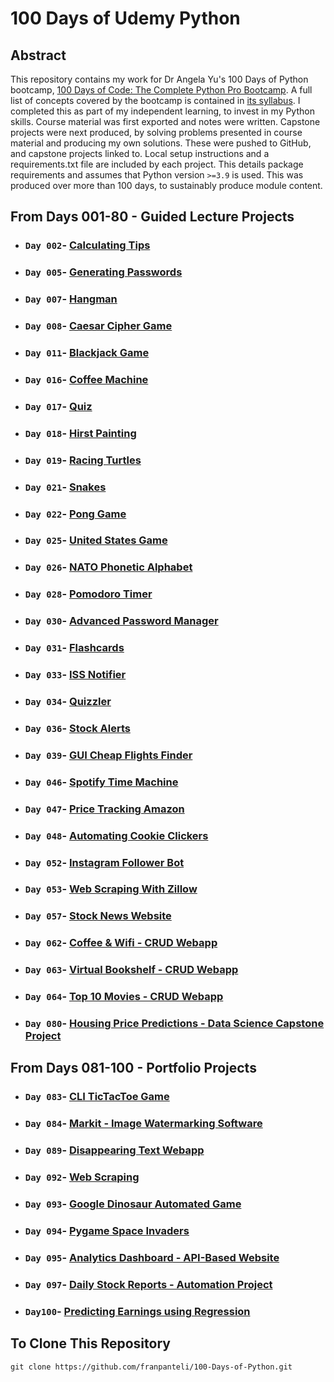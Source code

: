  # 100 Days of Udemy Python 
## Abstract 
This repository contains my work for Dr Angela Yu's 100 Days of Python bootcamp, [100 Days of Code: The Complete Python Pro Bootcamp](https://www.udemy.com/course/100-days-of-code/?kw=100+day&src=sac&couponCode=ACCAGE0923). A full list of concepts covered by the bootcamp is contained in [its syllabus](https://github.com/franpanteli/100-Days-of-Python/blob/main/syllabus.pdf). I completed this as part of my independent learning, to invest in my Python skills. Course material was first exported and notes were written. Capstone projects were next produced, by solving problems presented in course material and producing my own solutions. These were pushed to GitHub, and capstone projects linked to. Local setup instructions and a requirements.txt file are included by each project. This details package requirements and assumes that Python version `>=3.9` is used. This was produced over more than 100 days, to sustainably produce module content.

## From **Days 001-80** - Guided Lecture Projects
- ### `Day 002`- [Calculating Tips](./Days%20001-005/Day_002/)
- ### `Day 005`- [Generating Passwords](./Days%20001-005/Day_005/)
- ### `Day 007`- [Hangman](./Days%20006-010/Day_007/)
- ### `Day 008`- [Caesar Cipher Game](./Days%20006-010/Day_008/)
- ### `Day 011`- [Blackjack Game](./Days%20011-015/Day_011/)
- ### `Day 016`- [Coffee Machine](./Days%20016-020/Day_016/)
- ### `Day 017`- [Quiz](./Days%20016-020/Day_017/)
- ### `Day 018`- [Hirst Painting](./Days%20016-020/Day_018/)
- ### `Day 019`- [Racing Turtles](./Days%20016-020/Day_019/)
- ### `Day 021`- [Snakes](./Days%20021-025/Day_021/)
- ### `Day 022`- [Pong Game](./Days%20021-025/Day_022/)
- ### `Day 025`- [United States Game](./Days%20021-025/Day_025/)
- ### `Day 026`- [NATO Phonetic Alphabet](./Days%20026-030/Day_026/)
- ### `Day 028`- [Pomodoro Timer](./Days%20026-030/Day_028/)
- ### `Day 030`- [Advanced Password Manager](./Days%20026-030/Day_030/)
- ### `Day 031`- [Flashcards](./Days%20031-035/Day_031/)
- ### `Day 033`- [ISS Notifier](./Days%20031-035/Day_033/)
- ### `Day 034`- [Quizzler](./Days%20031-035/Day_034/)
- ### `Day 036`- [Stock Alerts](./Days%20036-040/Day_036/)
- ### `Day 039`- [GUI Cheap Flights Finder](./Days%20036-040/Day_039/)
- ### `Day 046`- [Spotify Time Machine](./Days%20041-046/Day_046/)
- ### `Day 047`- [Price Tracking Amazon](./Days%20047-050/Day_047/)
- ### `Day 048`- [Automating Cookie Clickers](./Days%20047-050/Day_048/)
- ### `Day 052`- [Instagram Follower Bot](./Days%20051-055/Day_052/)
- ### `Day 053`- [Web Scraping With Zillow](./Days%20051-055/Day_053/)
- ### `Day 057`- [Stock News Website](./Days%20056-060/Day_057/)
- ### `Day 062`- [Coffee & Wifi - CRUD Webapp](./Days%20061-065/Day_062/)
- ### `Day 063`- [Virtual Bookshelf - CRUD Webapp](./Days%20061-065/Day_063/)
- ### `Day 064`- [Top 10 Movies - CRUD Webapp](./Days%20061-065/Day_064/)
- ### `Day 080`- [Housing Price Predictions - Data Science Capstone Project](./Days%20076-080/Day_080/)

## From **Days 081-100** - Portfolio Projects
- ### `Day 083`- [CLI TicTacToe Game](./Days%20081-085/Day_083/)
- ### `Day 084`- [Markit - Image Watermarking Software](./Days%20081-085/Day_084/)
- ### `Day 089`- [Disappearing Text Webapp](./Days%20086-090/Day_089/)
- ### `Day 092`- [Web Scraping](./Days%20091-095/Day_092/)
- ### `Day 093`- [Google Dinosaur Automated Game](./Days%20091-095/Day_093/)
- ### `Day 094`- [Pygame Space Invaders](./Days%20091-095/Day_094/)
- ### `Day 095`- [Analytics Dashboard - API-Based Website](./Days%20091-095/Day_095/)
- ### `Day 097`- [Daily Stock Reports - Automation Project](./Days%20096-100/Day_097/)
- ### `Day100`- [Predicting Earnings using Regression](./Days%20096-100/Day_100/)

## To Clone This Repository 
```
git clone https://github.com/franpanteli/100-Days-of-Python.git

